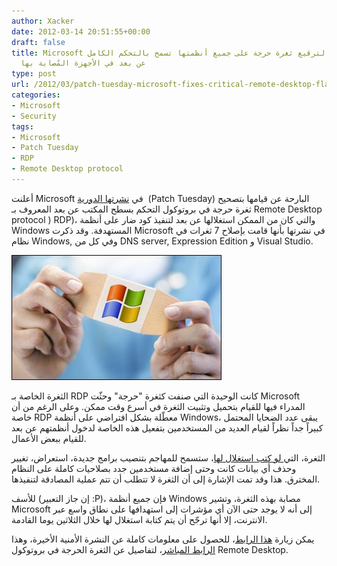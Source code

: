 ```yaml
---
author: Xacker
date: 2012-03-14 20:51:55+00:00
draft: false
title: Microsoft تنشر تحديثا لترقيع ثغرة حرجة على جميع أنظمتها تسمح بالتحكم الكامل
  عن بعد في الأجهزة المُصابة بها
type: post
url: /2012/03/patch-tuesday-microsoft-fixes-critical-remote-desktop-flaw/
categories:
- Microsoft
- Security
tags:
- Microsoft
- Patch Tuesday
- RDP
- Remote Desktop protocol
---
```


أعلنت Microsoft في [نشرتها الدورية](http://technet.microsoft.com/en-US/security/bulletin/ms12-mar)  (Patch Tuesday) البارحة عن قيامها بتصحيح ثغرة حرجة في بروتوكول التحكم بسطح المكتب عن بعد المعروف بـ Remote Desktop protocol ) RDP)، والتي كان من الممكن استغلالها عن بعد لتنفيذ كود ضار على أنظمة Windows المستهدفة. وقد ذكرت Microsoft في نشرتها بأنها قامت بإصلاح 7 ثغرات في نظام Windows, وفي كل من DNS server, Expression Edition و Visual Studio.




[![](patch-tuesday.jpg)
](patch-tuesday.jpg)




الثغرة الخاصة بـ RDP كانت الوحيدة التي صنفت كثغرة "حرجة" وحثّت Microsoft المدراء فيها للقيام بتحميل وتثبيت الثغرة في أسرع وقت ممكن. وعلى الرغم من أن خاصة RDP معطّلة بشكل افتراضي على أنظمة Windows، يبقى عدد الضحايا المحتمل كبيراً جداً نظراً لقيام العديد من المستخدمين بتفعيل هذه الخاصة لدخول أنظمتهم عن بعد للقيام ببعض الأعمال.




الثغرة، التي[ لو كتب استغلال لها](http://securitywatch.pcmag.com/software-patches/295324-patch-tuesday-microsoft-fixes-critical-remote-desktop-flaw)، ستسمح للمهاجم بتنصيب برامج جديدة، استعراض، تغيير وحذف أي بيانات كانت وحتى إضافة مستخدمين جدد بصلاحيات كاملة على النظام المخترق. هذا وقد تمت الإشارة إلى أن الثغرة لا تتطلب أن تتم عملية المصادقة لتنفيذها.




للأسف (إن جاز التعبير :P)، فإن جميع أنظمة Windows مصابة بهذه الثغرة، وتشير Microsoft إلى أنه لا يوجد حتى الآن أي مؤشرات إلى استهدافها على نطاق واسع عبر الانترنت، إلا أنها ترجّح أن يتم كتابة استغلال لها خلال الثلاثين يوما القادمة.




يمكن زيارة [هذا الرابط](http://technet.microsoft.com/en-us/security/bulletin/ms12-mar)، للحصول على معلومات كاملة عن النشرة الأمنية الأخيرة، وهذا [الرابط المباشر](http://technet.microsoft.com/en-us/security/bulletin/ms12-020)، لتفاصيل عن الثغرة الحرجة في بروتوكول Remote Desktop.
